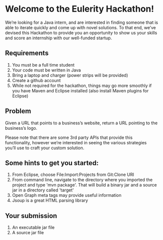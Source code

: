 # Welcome to the Eulerity Hackathon!

We’re looking for a Java intern, and are interested in finding someone that is able to iterate quickly and come up with novel solutions. To that end, we’ve devised this Hackathon to provide you an opportunity to show us your skills and score an internship with our well-funded startup.

## Requirements
 1. You must be a full time student
 1. Your code must be written in Java
 1. Bring a laptop and charger (power strips will be provided)
 1. Create a github account
 1. While not required for the hackathon, things may go more smoothly if you have Maven and Eclipse installed (also install Maven plugins for Eclipse)
 
## Problem
Given a URL that points to a business’s website, return a URL pointing to the business’s logo.

Please note that there are some 3rd party APIs that provide this functionality, however we’re interested in seeing the various strategies you’ll use to craft your custom solution.

## Some hints to get you started:
 1. From Eclipse, choose File:Import:Projects from Git:Clone URI
 1. From command line, navigate to the directory where you imported the project and type 'mvn package'. That will build a binary jar and a source jar in a directory called 'target'
 1. Open Graph meta tags may provide useful information
 1. Jsoup is a great HTML parsing library


## Your submission
 1. An executable jar file
 1. A source jar file
 